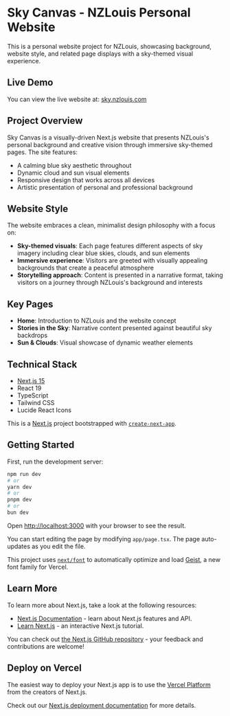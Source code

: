# Sky Canvas - NZLouis Personal Website

This is a personal website project for NZLouis, showcasing background, website style, and related page displays with a sky-themed visual experience.

## Live Demo

You can view the live website at: [sky.nzlouis.com](https://sky.nzlouis.com)

## Project Overview

Sky Canvas is a visually-driven Next.js website that presents NZLouis's personal background and creative vision through immersive sky-themed pages. The site features:

- A calming blue sky aesthetic throughout
- Dynamic cloud and sun visual elements
- Responsive design that works across all devices
- Artistic presentation of personal and professional background

## Website Style

The website embraces a clean, minimalist design philosophy with a focus on:

- **Sky-themed visuals**: Each page features different aspects of sky imagery including clear blue skies, clouds, and sun elements
- **Immersive experience**: Visitors are greeted with visually appealing backgrounds that create a peaceful atmosphere
- **Storytelling approach**: Content is presented in a narrative format, taking visitors on a journey through NZLouis's background and interests

## Key Pages

- **Home**: Introduction to NZLouis and the website concept
- **Stories in the Sky**: Narrative content presented against beautiful sky backdrops
- **Sun & Clouds**: Visual showcase of dynamic weather elements

## Technical Stack

- [Next.js 15](https://nextjs.org/)
- React 19
- TypeScript
- Tailwind CSS
- Lucide React Icons

This is a [Next.js](https://nextjs.org) project bootstrapped with [`create-next-app`](https://nextjs.org/docs/app/api-reference/cli/create-next-app).

## Getting Started

First, run the development server:

```bash
npm run dev
# or
yarn dev
# or
pnpm dev
# or
bun dev
```

Open [http://localhost:3000](http://localhost:3000) with your browser to see the result.

You can start editing the page by modifying `app/page.tsx`. The page auto-updates as you edit the file.

This project uses [`next/font`](https://nextjs.org/docs/app/building-your-application/optimizing/fonts) to automatically optimize and load [Geist](https://vercel.com/font), a new font family for Vercel.

## Learn More

To learn more about Next.js, take a look at the following resources:

- [Next.js Documentation](https://nextjs.org/docs) - learn about Next.js features and API.
- [Learn Next.js](https://nextjs.org/learn) - an interactive Next.js tutorial.

You can check out [the Next.js GitHub repository](https://github.com/vercel/next.js) - your feedback and contributions are welcome!

## Deploy on Vercel

The easiest way to deploy your Next.js app is to use the [Vercel Platform](https://vercel.com/new?utm_medium=default-template&filter=next.js&utm_source=create-next-app&utm_campaign=create-next-app-readme) from the creators of Next.js.

Check out our [Next.js deployment documentation](https://nextjs.org/docs/app/building-your-application/deploying) for more details.
